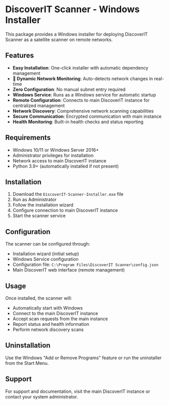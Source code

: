 # DiscoverIT Scanner - Windows Installer

This package provides a Windows installer for deploying DiscoverIT Scanner as a satellite scanner on remote networks.

## Features

- **Easy Installation**: One-click installer with automatic dependency management
- **🔄 Dynamic Network Monitoring**: Auto-detects network changes in real-time
- **Zero Configuration**: No manual subnet entry required
- **Windows Service**: Runs as a Windows service for automatic startup
- **Remote Configuration**: Connects to main DiscoverIT instance for centralized management
- **Network Discovery**: Comprehensive network scanning capabilities
- **Secure Communication**: Encrypted communication with main instance
- **Health Monitoring**: Built-in health checks and status reporting

## Requirements

- Windows 10/11 or Windows Server 2016+
- Administrator privileges for installation
- Network access to main DiscoverIT instance
- Python 3.9+ (automatically installed if not present)

## Installation

1. Download the `DiscoverIT-Scanner-Installer.exe` file
2. Run as Administrator
3. Follow the installation wizard
4. Configure connection to main DiscoverIT instance
5. Start the scanner service

## Configuration

The scanner can be configured through:
- Installation wizard (initial setup)
- Windows Service configuration
- Configuration file: `C:\Program Files\DiscoverIT Scanner\config.json`
- Main DiscoverIT web interface (remote management)

## Usage

Once installed, the scanner will:
- Automatically start with Windows
- Connect to the main DiscoverIT instance
- Accept scan requests from the main instance
- Report status and health information
- Perform network discovery scans

## Uninstallation

Use the Windows "Add or Remove Programs" feature or run the uninstaller from the Start Menu.

## Support

For support and documentation, visit the main DiscoverIT instance or contact your system administrator.
